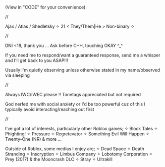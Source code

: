 (View in "CODE" for your convenience)

//

Ajax / Atlas / Shedletsky
✧ 21 < They/Them|He > Non-binary ✧

//

DNI <18, thank you ...
Ask before C+H, touching OKAY ^_^

If you need me to respond/want a guaranteed response,
send me a whisper and I'll get back to you ASAP!!!

Usually I'm quietly observing unless otherwise stated
in my name/observed via sleeping 

//

Always IWC/IWEC please !! Tonetags appreciated but not required

God nerfed me with social anxiety or I'd be too powerful cuz of 
this I typically avoid interacting/reaching out first

//

I've got a lot of interests, particularly other Roblox games;
 ✧ Block Tales
 ✧ Phighting!
 ✧ Pressure
 ✧ Regretevator
 ✧ Something Evil Will Happen
 ✧ Twenty-One (NR) & more ...

Outside of Roblox, some medias I enjoy are;
 ✧ Dead Space
 ✧ Death Stranding 
 ✧ Inscryption
 ✧ Limbus Company
 ✧ Lobotomy Corporation 
 ✧ Prey (2017) & the Mooncrash DLC
 ✧ Stray
 ✧ Ultrakill
